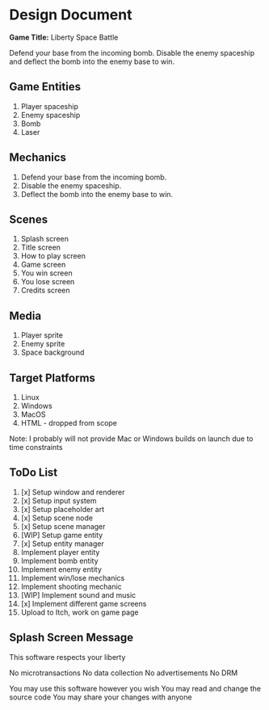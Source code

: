 # Design Document

**Game Title:** Liberty Space Battle

Defend your base from the incoming bomb.
Disable the enemy spaceship and deflect the bomb into the enemy base to win.

## Game Entities

1. Player spaceship
2. Enemy spaceship
3. Bomb
4. Laser

## Mechanics

1. Defend your base from the incoming bomb.
2. Disable the enemy spaceship.
3. Deflect the bomb into the enemy base to win.

## Scenes

1. Splash screen
2. Title screen
3. How to play screen
4. Game screen
5. You win screen
6. You lose screen
7. Credits screen

## Media

1. Player sprite
2. Enemy sprite
3. Space background

## Target Platforms

1. Linux
2. Windows
3. MacOS
4. HTML - dropped from scope

Note: I probably will not provide Mac or Windows builds on launch due to time constraints

## ToDo List

1. [x] Setup window and renderer
2. [x] Setup input system
3. [x] Setup placeholder art
4. [x] Setup scene node
5. [x] Setup scene manager
6. [WIP] Setup game entity
7. [x] Setup entity manager
8. Implement player entity
9. Implement bomb entity
10. Implement enemy entity
11. Implement win/lose mechanics
12. Implement shooting mechanic
13. [WIP] Implement sound and music
14. [x] Implement different game screens
15. Upload to Itch, work on game page

## Splash Screen Message

This software respects your liberty

No microtransactions
No data collection
No advertisements
No DRM

You may use this software however you wish
You may read and change the source code
You may share your changes with anyone
